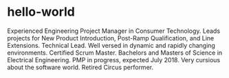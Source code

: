 # hello-world
Experienced Engineering Project Manager in Consumer Technology.  Leads projects for New Product Introduction, Post-Ramp Qualification, and Line Extensions. Technical Lead.  Well versed in dynamic and rapidly changing environments.  Certified Scrum Master.  Bachelors and Masters of Science in Electrical Engineering.  PMP in progress, expected July 2018.  Very cursious about the software world.  Retired Circus performer.
